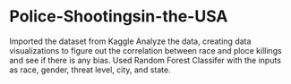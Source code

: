 # Police-Shootingsin-the-USA
Imported the dataset from Kaggle
Analyze the data, creating data visualizations to figure out the correlation between race and ploce killings and see if there is any bias. 
Used Random Forest Classifer with the inputs as race, gender, threat level, city, and state.
